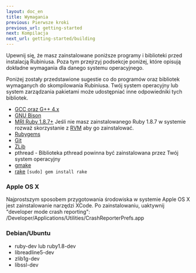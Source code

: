 ```yaml
---
layout: doc_en
title: Wymagania
previous: Pierwsze kroki
previous_url: getting-started
next: Kompilacja
next_url: getting-started/building
---
```


Upewnij się, że masz zainstalowane poniższe programy i biblioteki
przed instalacją Rubiniusa. Poza tym przejrzyj podsekcje poniżej,
które opisują dokładne wymagania dla danego systemu operacyjnego.

Poniżej zostały przedstawione sugestie co do programów oraz bibliotek
wymaganych do skompilowania Rubiniusa. Twój system operacyjny lub
system zarządzania pakietami może udostępniać inne odpowiedniki tych bibliotek.

  * [GCC oraz G++ 4.x](http://gcc.gnu.org/)
  * [GNU Bison](http://www.gnu.org/software/bison/)
  * [MRI Ruby 1.8.7+](http://www.ruby-lang.org/) Jeśli nie masz
    zainstalowanego Ruby 1.8.7 w systemie rozważ skorzystanie z [RVM](http://rvm.beginrescueend.com/)
    aby go zainstalować.
  * [Rubygems](http://www.rubygems.org/)
  * [Git](http://git.or.cz/)
  * [ZLib](http://www.zlib.net/)
  * pthread - Biblioteka pthread powinna być zainstalowana przez Twój
    system operacyjny
  * [gmake](http://savannah.gnu.org/projects/make/)
  * [rake](http://rake.rubyforge.org/) `[sudo] gem install rake`


### Apple OS X

Najprostszym sposobem przygotowania środowiska w systemie Apple OS X
jest zainstalowanie narzędzi XCode. Po zainstalowaniu, uaktywnij
"developer mode crash reporting": /Developer/Applications/Utilities/CrashReporterPrefs.app


### Debian/Ubuntu

  * ruby-dev lub ruby1.8-dev
  * libreadline5-dev
  * zlib1g-dev
  * libssl-dev
